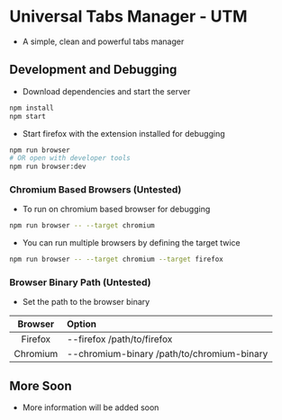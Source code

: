 # Universal Tabs Manager - UTM

- A simple, clean and powerful tabs manager

## Development and Debugging

- Download dependencies and start the server

```bash
npm install
npm start
```

- Start firefox with the extension installed for debugging

```bash
npm run browser
# OR open with developer tools
npm run browser:dev
```

### Chromium Based Browsers (Untested)

- To run on chromium based browser for debugging

```bash
npm run browser -- --target chromium
```

- You can run multiple browsers by defining the target twice

```bash
npm run browser -- --target chromium --target firefox
```

### Browser Binary Path (Untested)

- Set the path to the browser binary

| Browser  | Option                                     |
| :------: | :----------------------------------------- |
| Firefox  | --firefox /path/to/firefox                 |
| Chromium | --chromium-binary /path/to/chromium-binary |

## More Soon

- More information will be added soon
